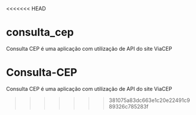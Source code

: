 <<<<<<< HEAD
# consulta_cep
Consulta CEP é uma aplicação com utilização de API do site ViaCEP
# Consulta-CEP
Consulta CEP é uma aplicação com utilização de API do site ViaCEP
>>>>>>> 381075a83dc663e1c20e22491c989326c785283f
